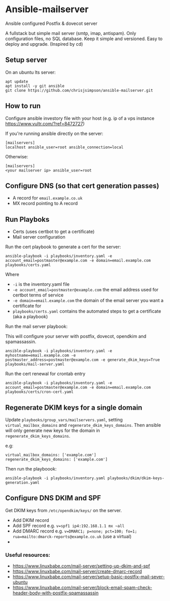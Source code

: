# Ansible-mailserver

Ansible configured Postfix & dovecot server

A fullstack but simple mail server (smtp, imap, antispam). Only configuration files, no SQL database. Keep it simple and versioned. Easy to deploy and upgrade. (Inspired by cd)


## Setup server
On an ubuntu lts server:

```
apt update
apt install -y git ansible
git clone https://github.com/chrisjsimpson/ansible-mailserver.git

```
## How to run

Configure ansible investory file with your host (e.g. ip of a vps instance https://www.vultr.com/?ref=8472727)

If you're running ansible directly on the server:
```
[mailservers]
localhost ansible_user=root ansible_connection=local
```

Otherwise:

```
[mailservers]
<your mailserver ip> ansible_user=root
```

## Configure DNS (so that cert generation passes)

- A record for `email.example.co.uk`
- MX record pointing to A record

## Run Playboks

- Certs (uses certbot to get a certificate) 
- Mail server configuration


Run the cert playbook to generate a cert for the server:
```
ansible-playbook -i playbooks/inventory.yaml -e account_email=postmaster@example.com -e domain=email.example.com playbooks/certs.yaml
```

Where

- `-i` is the inventory.yaml file
- `-e account_email=postmaster@example.com` the email address used for certbot terms of service
- `-e domain=email.example.com` the domain of the email server you want a certificate for
- `playbooks/certs.yaml` contains the automated steps to get a certificate (aka a playbook)



Run the mail server playbook:

This will configure your server with postfix, dovecot, opendkim and
spamassassin.

```
ansible-playbook -i playbooks/inventory.yaml -e myhostname=email.example.com -e postmaster_address=postmaster@example.com -e generate_dkim_keys=True playbooks/mail-server.yaml 
```

Run the cert renewal for crontab entry

```
ansible-playbook -i playbooks/inventory.yaml -e account_email=postmaster@example.com -e domain=email.example.com playbooks/certs/cron-cert.yaml
```

## Regenerate DKIM keys for a single domain

Update `playbooks/group_vars/mailservers.yaml`, setting `virtual_mailbox_domains` and
`regenerate_dkim_keys_domains`. Then ansible will only generate new
keys for the domain in `regenerate_dkim_keys_domains`. 

e.g:
```
virtual_mailbox_domains: ['example.com']
regenerate_dkim_keys_domains: ['example.com']
```

Then run the playboook:

```
ansible-playbook -i playbooks/inventory.yaml playbooks/dkim/dkim-keys-generation.yaml
```

## Configure DNS DKIM and SPF

Get DKIM keys from `/etc/opendkim/keys/` on the server.

- Add DKIM record 
- Add SPF record e.g. `v=spf1 ip4:192.168.1.1 mx ~all`
- Add DMARC record e.g. `v=DMARC1; p=none; pct=100; fo=1; rua=mailto:dmarck-reports@example.co.uk` (use a virtual)
- 

### Useful resources:

- https://www.linuxbabe.com/mail-server/setting-up-dkim-and-spf
- https://www.linuxbabe.com/mail-server/create-dmarc-record
- https://www.linuxbabe.com/mail-server/setup-basic-postfix-mail-sever-ubuntu 
- https://www.linuxbabe.com/mail-server/block-email-spam-check-header-body-with-postfix-spamassassin
